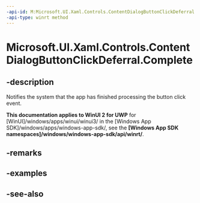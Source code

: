 ```yaml
---
-api-id: M:Microsoft.UI.Xaml.Controls.ContentDialogButtonClickDeferral.Complete
-api-type: winrt method
---
```


<!-- Method syntax
public void Complete()
-->

# Microsoft.UI.Xaml.Controls.ContentDialogButtonClickDeferral.Complete

## -description
Notifies the system that the app has finished processing the button click event.

**This documentation applies to WinUI 2 for UWP** for [WinUI]/windows/apps/winui/winui3/ in the [Windows App SDK]/windows/apps/windows-app-sdk/, see the **[Windows App SDK namespaces]/windows/windows-app-sdk/api/winrt/**.

## -remarks

## -examples

## -see-also
